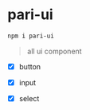 # pari-ui

```bash
npm i pari-ui
```



> all ui component

- [x] button

- [x] input

- [x] select

  